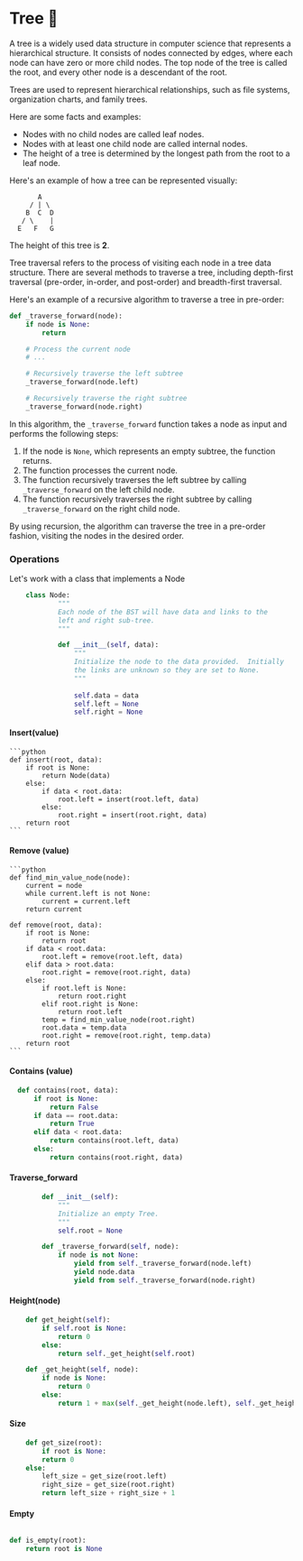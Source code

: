 # Tree 🌲

A tree is a widely used data structure in computer science that represents a hierarchical structure. It consists of nodes connected by edges, where each node can have zero or more child nodes. The top node of the tree is called the root, and every other node is a descendant of the root.

Trees are used to represent hierarchical relationships, such as file systems, organization charts, and family trees.

Here are some facts and examples:

- Nodes with no child nodes are called leaf nodes.
- Nodes with at least one child node are called internal nodes.
- The height of a tree is determined by the longest path from the root to a leaf node.

Here's an example of how a tree can be represented visually:

```
       A
     / | \
    B  C  D
   / \    |
  E   F   G
```

The height of this tree is **2**.

Tree traversal refers to the process of visiting each node in a tree data structure. There are several methods to traverse a tree, including depth-first traversal (pre-order, in-order, and post-order) and breadth-first traversal.

Here's an example of a recursive algorithm to traverse a tree in pre-order:

```python
def _traverse_forward(node):
    if node is None:
        return

    # Process the current node
    # ...

    # Recursively traverse the left subtree
    _traverse_forward(node.left)

    # Recursively traverse the right subtree
    _traverse_forward(node.right)
```

In this algorithm, the `_traverse_forward` function takes a node as input and performs the following steps:

1. If the node is `None`, which represents an empty subtree, the function returns.
2. The function processes the current node.
3. The function recursively traverses the left subtree by calling `_traverse_forward` on the left child node.
4. The function recursively traverses the right subtree by calling `_traverse_forward` on the right child node.

By using recursion, the algorithm can traverse the tree in a pre-order fashion, visiting the nodes in the desired order.


### Operations 
Let's work with a class that implements a Node
```python
    class Node:
            """
            Each node of the BST will have data and links to the 
            left and right sub-tree. 
            """

            def __init__(self, data):
                """ 
                Initialize the node to the data provided.  Initially
                the links are unknown so they are set to None.
                """
        
                self.data = data
                self.left = None
                self.right = None
```

#### Insert(value) 
    ```python
    def insert(root, data):
        if root is None:
            return Node(data)
        else:
            if data < root.data:
                root.left = insert(root.left, data)
            else:
                root.right = insert(root.right, data)
        return root
    ```

#### Remove (value)
    ```python
    def find_min_value_node(node):
        current = node
        while current.left is not None:
            current = current.left
        return current

    def remove(root, data):
        if root is None:
            return root
        if data < root.data:
            root.left = remove(root.left, data)
        elif data > root.data:
            root.right = remove(root.right, data)
        else:
            if root.left is None:
                return root.right
            elif root.right is None:
                return root.left
            temp = find_min_value_node(root.right)
            root.data = temp.data
            root.right = remove(root.right, temp.data)
        return root
    ```

#### Contains (value)
  ```python
    def contains(root, data):
        if root is None:
            return False
        if data == root.data:
            return True
        elif data < root.data:
            return contains(root.left, data)
        else:
            return contains(root.right, data)
```

#### Traverse_forward
```python
        def __init__(self):
            """
            Initialize an empty Tree.
            """
            self.root = None

        def _traverse_forward(self, node):
            if node is not None:
                yield from self._traverse_forward(node.left)
                yield node.data
                yield from self._traverse_forward(node.right)
```

#### Height(node)
```python
    def get_height(self):
        if self.root is None:
            return 0
        else:
            return self._get_height(self.root)  

    def _get_height(self, node):
        if node is None:
            return 0 
        else: 
            return 1 + max(self._get_height(node.left), self._get_height(node.right))
```

#### Size
```python
    def get_size(root):
        if root is None:
        return 0
    else:
        left_size = get_size(root.left)
        right_size = get_size(root.right)
        return left_size + right_size + 1
```
    
#### Empty
```python

def is_empty(root):
    return root is None
```
